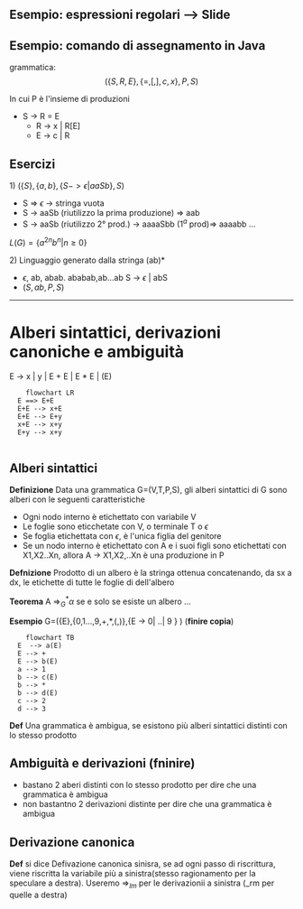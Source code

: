 ## Esempio: espressioni regolari --> Slide

## Esempio: comando di assegnamento in Java
grammatica: $$(\{S,R,E\},\{=,[,],c,x\},P,S)$$

In cui P è l'insieme di produzioni
- S -> R = E
	- R -> x | R[E]
	- E -> c | R

## Esercizi
1\)  $(\{S\},\{a,b\},\{S -> \epsilon | aaSb\},S)$	
- S => $\epsilon$ -> stringa vuota
- S -> aaSb (riutilizzo la prima produzione) => aab
- S -> aaSb (riutilizzo 2° prod.) -> aaaaSbb ($1^a$ prod)=> aaaabb ...

$L(G) =\{a^{2n}b^n|n \geq 0\}$

2\) Linguaggio generato dalla stringa (ab)*
- $\epsilon$, ab, abab. ababab,ab...ab
S -> $\epsilon$ | abS
- $(S,ab,P,S)$

---

# Alberi sintattici, derivazioni canoniche e ambiguità

E -> x | y | E + E | E \* E | (E)

```mermaid 
	flowchart LR
  E ==> E+E
  E+E --> x+E
  E+E --> E+y
  x+E --> x+y
  E+y --> x+y
  
```

## Alberi sintattici
**Definizione**
Data una grammatica G=(V,T,P,S), gli alberi sintattici di G sono alberi con le seguenti caratteristiche
- Ogni nodo interno è etichettato con variabile V
- Le foglie sono eticchetate con V, o terminale T o $\epsilon$
- Se foglia etichettata con $\epsilon$, è l'unica figlia del genitore
- Se un nodo interno è etichettato con A e i suoi figli sono etichettati con X1,X2..Xn, allora A -> X1,X2,..Xn è una produzione in P

**Defnizione**
Prodotto di un albero è la stringa ottenua concatenando, da sx a dx, le etichette di tutte le foglie di dell'albero

**Teorema**
A =>$^*_G\alpha$ se e solo se esiste un albero ...

**Esempio**
G=({E},{0,1...,9,+,\*,(,)},{E -> 0| ..| 9 } ) (__finire copia__)
```mermaid 
	flowchart TB
  E  --> a(E)
  E --> +
  E --> b(E)
  a --> 1
  b --> c(E)
  b --> *
  b --> d(E)
  c --> 2
  d --> 3
```

**Def**
Una grammatica è ambigua, se esistono più alberi sintattici distinti con lo stesso prodotto

## Ambiguità  e derivazioni (fninire)
- bastano 2 aberi distinti con lo stesso prodotto per dire che una grammatica è ambigua
- non bastantno 2 derivazioni distinte per dire che una grammatica è ambigua


## Derivazione canonica
**Def**
si dice Defivazione canonica sinisra, se ad ogni passo di riscrittura, viene riscritta la variabile più a sinistra(stesso ragionamento per la speculare a destra).
Useremo =>$_{lm}$ per le derivazionii a sinistra (\_rm per quelle a destra)
